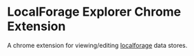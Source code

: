 # LocalForage Explorer Chrome Extension
A chrome extension for viewing/editing [localforage](https://github.com/localForage/localForage) data stores.
